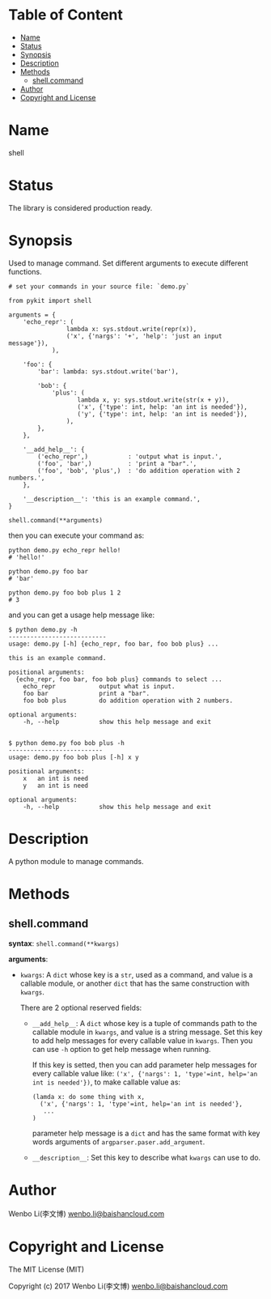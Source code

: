 <!-- START doctoc generated TOC please keep comment here to allow auto update -->
<!-- DON'T EDIT THIS SECTION, INSTEAD RE-RUN doctoc TO UPDATE -->
#   Table of Content

- [Name](#name)
- [Status](#status)
- [Synopsis](#synopsis)
- [Description](#description)
- [Methods](#methods)
  - [shell.command](#shellcommand)
- [Author](#author)
- [Copyright and License](#copyright-and-license)

<!-- END doctoc generated TOC please keep comment here to allow auto update -->

#   Name

shell

#   Status

The library is considered production ready.

#   Synopsis

Used to manage command. Set different arguments to execute different functions.

```
# set your commands in your source file: `demo.py`

from pykit import shell

arguments = {
    'echo_repr': (
                lambda x: sys.stdout.write(repr(x)),
                ('x', {'nargs': '+', 'help': 'just an input message'}),
            ),

    'foo': {
        'bar': lambda: sys.stdout.write('bar'),

        'bob': {
            'plus': (
                   lambda x, y: sys.stdout.write(str(x + y)),
                   ('x', {'type': int, help: 'an int is needed'}),
                   ('y', {'type': int, help: 'an int is needed'}),
                ),
        },
    },

    '__add_help__': {
        ('echo_repr',)           : 'output what is input.',
        ('foo', 'bar',)          : 'print a "bar".',
        ('foo', 'bob', 'plus',)  : 'do addition operation with 2 numbers.',
    },

    '__description__': 'this is an example command.',
}

shell.command(**arguments)

```
then you can execute your command as:
```
python demo.py echo_repr hello!
# 'hello!'

python demo.py foo bar
# 'bar'

python demo.py foo bob plus 1 2
# 3
```

and you can get a usage help message like:
```
$ python demo.py -h
---------------------------
usage: demo.py [-h] {echo_repr, foo bar, foo bob plus} ...

this is an example command.

positional arguments:
  {echo_repr, foo bar, foo bob plus} commands to select ...
    echo_repr            output what is input.
    foo bar              print a "bar".
    foo bob plus         do addition operation with 2 numbers.

optional arguments:
    -h, --help           show this help message and exit


$ python demo.py foo bob plus -h
--------------------------
usage: demo.py foo bob plus [-h] x y

positional arguments:
    x   an int is need
    y   an int is need

optional arguments:
    -h, --help           show this help message and exit
```


#   Description

A python module to manage commands.


#   Methods

##  shell.command

**syntax**:
`shell.command(**kwargs)`

**arguments**:

-  `kwargs`:
    A `dict` whose key is a `str`, used as a command, and value is a callable module, or another `dict`
    that has the same construction with `kwargs`.

    There are 2 optional reserved fields:

    -   `__add_help__`:
        A `dict` whose key is a tuple of commands path to the callable module in `kwargs`,
        and value is a string message.
        Set this key to add help messages for every callable value in `kwargs`.
        Then you can use `-h` option to get help message when running.

        If this key is setted, then you can add parameter help messages for every callable value like:
        `('x', {'nargs': 1, 'type'=int, help='an int is needed'})`,
        to make callable value as:

        ```
        (lamda x: do some thing with x,
          ('x', {'nargs': 1, 'type'=int, help='an int is needed'},
           ...
        )
        ```

        parameter help message is a `dict` and has the same format with key words arguments of
        `argparser.paser.add_argument`.

    -   `__description__`:
        Set this key to describe what `kwargs` can use to do.


#   Author

Wenbo Li(李文博) <wenbo.li@baishancloud.com>

#   Copyright and License

The MIT License (MIT)

Copyright (c) 2017 Wenbo Li(李文博) <wenbo.li@baishancloud.com>
